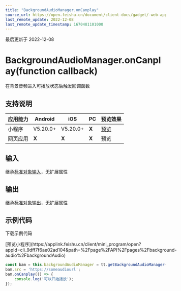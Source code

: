 ```yaml
---
title: "BackgroundAudioManager.onCanplay"
source_url: https://open.feishu.cn/document/client-docs/gadget/-web-app-api/media/backgroundaudio/backgroundaudiomanager/oncanplay
last_remote_update: 2022-12-08
last_remote_update_timestamp: 1670481101000
---
```

最后更新于 2022-12-08

# BackgroundAudioManager.onCanplay(function callback)

在背景音频进入可播放状态后触发回调函数

## 支持说明

应用能力 | Android | iOS | PC | 预览效果
--- | --- | --- | --- | ---
小程序 | V5.20.0+ | V5.20.0+ | **X** | [预览](https://applink.feishu.cn/client/mini_program/open?appId=cli_9dff7f6ae02ad104&path=page%2FAPI%2Fpages%2Fbackground-audio%2FbackgroundAudio)
网页应用 | **X** | **X** | **X** | 预览

## 输入
继承[标准对象输入](https://open.feishu.cn/document/uYjL24iN/ukzNy4SO3IjL5cjM)，无扩展属性

## 输出
继承[标准对象输出](https://open.feishu.cn/document/uYjL24iN/ukzNy4SO3IjL5cjM#8c92acb8)，无扩展属性
## 示例代码

<md-download-code href="https://open.feishu.cn/document/uYjL24iN/uYDM04iNwQjL2ADN" mobileDisplay="none">下载示例代码</md-download-code>
  <div style="display: flex">
          [预览小程序](https://applink.feishu.cn/client/mini_program/open?appId=cli_9dff7f6ae02ad104&path=%2Fpage%2FAPI%2Fpages%2Fbackground-audio%2FbackgroundAudio)

</div> 

```js
const bam = this.backgroundAudioManager = tt.getBackgroundAudioManager();
bam.src = 'https://someaudiourl';
bam.onCanplay(() => {
    console.log('可以开始播放');
});
```
